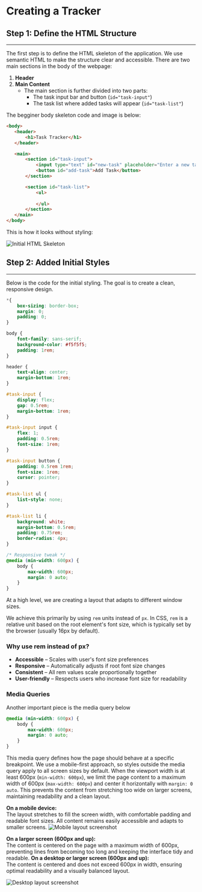 # Creating a Tracker

## Step 1: Define the HTML Structure

---

The first step is to define the HTML skeleton of the application. We use semantic HTML to make the structure clear and accessible. There are two main sections in the body of the webpage:

1. **Header**  
2. **Main Content**  
   - The main section is further divided into two parts:
     - The task input bar and button (`id="task-input"`)
     - The task list where added tasks will appear (`id="task-list"`)

The begginer body skeleton code and image is below:
 ```html
<body>
    <header>
        <h1>Task Tracker</h1>
    </header>

    <main>
        <section id="task-input">
            <input type="text" id="new-task" placeholder="Enter a new task..">
            <button id="add-task">Add Task</button>
        </section>

        <section id="task-list">
            <ul>
                
            </ul>
        </section>
    </main>
</body>
```

This is how it looks without styling:

![Initial HTML Skeleton](images/init-skeleton.png)

## Step 2: Added Initial Styles

---

Below is the code for the initial styling. The goal is to create a clean, responsive design.

```css
*{
    box-sizing: border-box;
    margin: 0;
    padding: 0;
}

body {
    font-family: sans-serif;
    background-color: #f5f5f5;
    padding: 1rem;
}

header {
    text-align: center;
    margin-bottom: 1rem;
}

#task-input {
    display: flex;
    gap: 0.5rem;
    margin-bottom: 1rem;
}

#task-input input {
    flex: 1;
    padding: 0.5rem;
    font-size: 1rem;
}

#task-input button {
    padding: 0.5rem 1rem;
    font-size: 1rem;
    cursor: pointer;
}

#task-list ul {
    list-style: none;
}

#task-list li {
    background: white;
    margin-bottom: 0.5rem;
    padding: 0.75rem;
    border-radius: 4px;
}

/* Responsive tweak */
@media (min-width: 600px) {
    body {
        max-width: 600px;
        margin: 0 auto;
    }
}
```

At a high level, we are creating a layout that adapts to different window sizes.

We achieve this primarily by using `rem` units instead of `px`. In CSS, `rem` is a relative unit based on the root element's font size, which is typically set by the browser (usually 16px by default).

### Why use rem instead of px?
- **Accessible** – Scales with user's font size preferences
- **Responsive** – Automatically adjusts if root font size changes
- **Consistent** – All rem values scale proportionally together
- **User-friendly** – Respects users who increase font size for readability

### Media Queries

Another important piece is the media query below

```css
@media (min-width: 600px) {
    body {
        max-width: 600px;
        margin: 0 auto;
    }
}
```

This media query defines how the page should behave at a specific breakpoint. We use a mobile-first approach, so styles outside the media query apply to all screen sizes by default. When the viewport width is at least 600px (`min-width: 600px`), we limit the page content to a maximum width of 600px (`max-width: 600px`) and center it horizontally with `margin: 0 auto`. This prevents the content from stretching too wide on larger screens, maintaining readability and a clean layout.

**On a mobile device:**  
The layout stretches to fill the screen width, with comfortable padding and readable font sizes. All content remains easily accessible and adapts to smaller screens.
![Mobile layout screenshot](images/mobile-layout.png)

**On a larger screen (600px and up):**  
The content is centered on the page with a maximum width of 600px, preventing lines from becoming too long and keeping the interface tidy and readable.
**On a desktop or larger screen (600px and up):**  
The content is centered and does not exceed 600px in width, ensuring optimal readability and a visually balanced layout.

![Desktop layout screenshot](images/desktop-layout.png)

